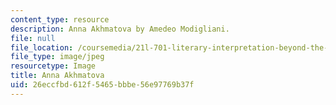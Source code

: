 ```yaml
---
content_type: resource
description: Anna Akhmatova by Amedeo Modigliani.
file: null
file_location: /coursemedia/21l-701-literary-interpretation-beyond-the-limits-of-the-lyric-fall-2006/26eccfbd612f5465bbbe56e97769b37f_chp_modigliani.jpg
file_type: image/jpeg
resourcetype: Image
title: Anna Akhmatova
uid: 26eccfbd-612f-5465-bbbe-56e97769b37f
---
```

